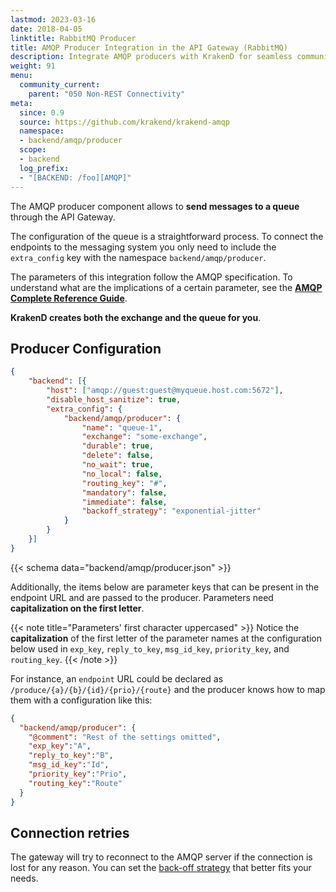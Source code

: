 ```yaml
---
lastmod: 2023-03-16
date: 2018-04-05
linktitle: RabbitMQ Producer
title: AMQP Producer Integration in the API Gateway (RabbitMQ)
description: Integrate AMQP producers with KrakenD for seamless communication with backend systems. Follow our documentation to set up reliable and scalable messaging with Advanced Message Queuing Protocol (AMQP).
weight: 91
menu:
  community_current:
    parent: "050 Non-REST Connectivity"
meta:
  since: 0.9
  source: https://github.com/krakend/krakend-amqp
  namespace:
  - backend/amqp/producer
  scope:
  - backend
  log_prefix:
  - "[BACKEND: /foo][AMQP]"
---
```


The AMQP producer component allows to **send messages to a queue** through the API Gateway.

The configuration of the queue is a straightforward process. To connect the endpoints to the messaging system you only need to include the `extra_config` key with the namespace `backend/amqp/producer`.

The parameters of this integration follow the AMQP specification. To understand
what are the implications of a certain parameter, see the **[AMQP Complete Reference Guide](https://www.rabbitmq.com/amqp-0-9-1-reference.html)**.

**KrakenD creates both the exchange and the queue for you**.


## Producer Configuration

```json
{
    "backend": [{
        "host": ["amqp://guest:guest@myqueue.host.com:5672"],
        "disable_host_sanitize": true,
        "extra_config": {
            "backend/amqp/producer": {
                "name": "queue-1",
                "exchange": "some-exchange",
                "durable": true,
                "delete": false,
                "no_wait": true,
                "no_local": false,
                "routing_key": "#",
                "mandatory": false,
                "immediate": false,
                "backoff_strategy": "exponential-jitter"
            }
        }
    }]
}
```

{{< schema data="backend/amqp/producer.json" >}}

Additionally, the items below are parameter keys that can be present in the endpoint URL and are passed to the producer. Parameters need **capitalization on the first letter**.

{{< note title="Parameters' first character uppercased" >}}
Notice the **capitalization** of the first letter of the parameter names at the configuration below used in `exp_key`, `reply_to_key`, `msg_id_key`, `priority_key`, and `routing_key`.
{{< /note >}}

For instance, an `endpoint` URL could be declared as `/produce/{a}/{b}/{id}/{prio}/{route}` and the producer knows how to map them with a configuration like this:

```json
{
  "backend/amqp/producer": {
    "@comment": "Rest of the settings omitted",
    "exp_key":"A",
    "reply_to_key":"B",
    "msg_id_key":"Id",
    "priority_key":"Prio",
    "routing_key":"Route"
  }
}
```

## Connection retries
The gateway will try to reconnect to the AMQP server if the connection is lost for any reason. You can set the [back-off strategy](/docs/async/#backoff-strategies) that better fits your needs.